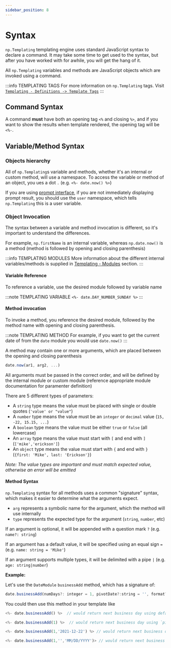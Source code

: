 ```yaml
---
sidebar_position: 8
---
```


# Syntax
`np.Templating` templating engine uses standard JavaScript syntax to declare a command. It may take some time to get used to the syntax, but after you have worked with for awhile, you will get the hang of it.

All `np.Templating` variables and methods are JavaScript objects which are invoked using a command.

:::info TEMPLATING TAGS
For more information on `np.Templating` tags. Visit [`Templating - Definitions -> Template Tags`](/docs/templating-basics/template-tags)
:::

## Command Syntax
A command **must** have both an opening tag `<%` and closing `%>`, and if you want to show the results when template rendered, the opening tag will be `<%-`.

## Variable/Method Syntax

### Objects hierarchy
All of `np.Templating`s variable and methods, whether it's an internal or custom method, will use a namespace. To access the variable or method of an object, you ues a dot `.` (e.g. `<%- date.now() %>`)

If you are using [prompt interface](/docs/templating-examples/prompt), if you are not immediately displaying prompt result, you should use the `user` namespace, which tells `np.Templating` this is a user variable.

### Object Invocation
The syntax between a variable and method invocation is different, so it's important to understand the differences.

For example, `np.firstName` is an internal variable, whereas  `np.date.now()` is a method (method is followed by opening and closing parenthesis)

:::info TEMPLATING MODULES
More information about the different internal variables/methods is supplied in [Templating - Modules](/docs/templating-modules/overview) section.
:::

#### Variable Reference
To reference a variable, use the desired module followed by variable name

:::note TEMPLATING VARIABLE
 `<%- date.DAY_NUMBER_SUNDAY %>`
:::

#### Method invocation
To invoke a method, you reference the desired module, followed by the method name with opening and closing parenthesis.

:::note TEMPLATING METHOD
For example, if you want to get the current date of from the `date` module you would use `date.now()`
:::

A method may contain one or more arguments, which are placed between the opening and closing parenthesis

```js
date.now(ar1, arg2, ...)
```

All arguments must be passed in the correct order, and will be defined by the internal module or custom module (reference appropriate module documentation for paramenter definition)

There are 5 different types of parameters:

- A `string` type means the value must be placed with single or double quotes (`'value' or "value"`)
- A `number` type means the value must be an `integer` or `decimal` value (`15, -22, 15.15, ...`)
- A `boolean` type means the value must be either `true` or `false` (all lowercase)
- An `array` type means the value must start with `[` and end with `]` (`['mike','erickson']`)
- An `object` type means the value must start with `{` and end with `}` (`{first: 'Mike', last: 'Erickson'}`)

_Note: The value types are important and must match expected value, otherwise an error will be emitted_

#### Method Syntax
`np.Templating` syntax for all methods uses a common "signature" syntax, which makes it easier to determine what the arguments expect.

- `arg` represents a symbolic name for the argument, which the method will use internally
- `type` represents the expected type for the argument (`string`, `number`, etc)

If an argument is optional, it will be appended with a question mark `?` (e.g. `name?: string`)

If an argument has a default value, it will be specified using an equal sign `=` (e.g. `name: string = 'Mike'`)

If an argument supports multiple types, it will be delimited with a pipe `|` (e.g. `age: string|number`)

**Example:**

Let's use the `DateModule` `businessAdd` method, which has a signature of:

```javascript
date.businessAdd(numDays?: integer = 1, pivotDate?:string = '', format?: string = '')
```

You could then use this method in your template like

```javascript
<%- date.businessAdd() %>  // would return next business day using default `numDays` and `pivotDate`

<%- date.businessAdd(1) %>  // would return next business day using `pivotDate`

<%- date.businessAdd(1,'2021-12-22') %> // would return next business day using supplied `pivotDate`

<%- date.businessAdd(1,'','MM/DD/YYYY')> // would return next business day, using a custom format
```
